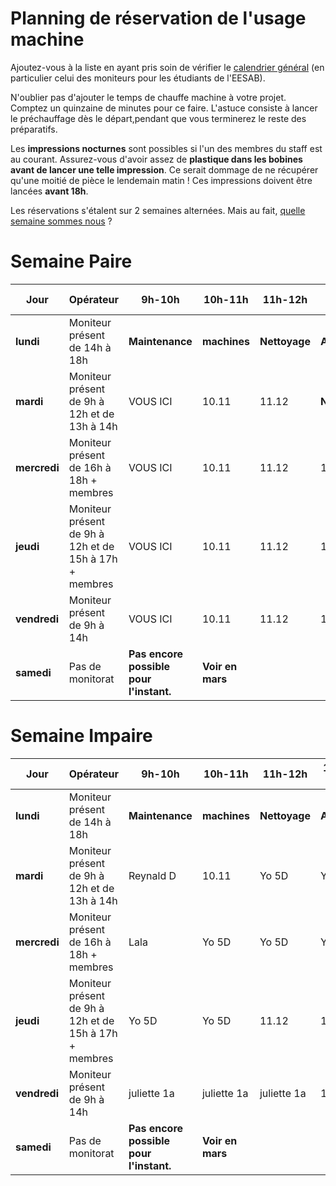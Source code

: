 # Planning de réservation de l'usage machine
Ajoutez-vous à la liste en ayant pris soin de vérifier le [calendrier général](calendar) (en particulier celui des moniteurs pour les étudiants de l'EESAB).

N'oublier pas d'ajouter le temps de chauffe machine à votre projet. Comptez un quinzaine de minutes pour ce faire. L'astuce consiste à lancer le préchauffage dès le départ,pendant que vous terminerez le reste des préparatifs.

Les **impressions nocturnes** sont possibles si l'un des membres du staff est au courant. Assurez-vous d'avoir assez de **plastique dans les bobines avant de lancer une telle impression**. Ce serait dommage de ne récupérer qu'une moitié de pièce le lendemain matin !
Ces impressions doivent être lancées **avant 18h**.

Les réservations s'étalent sur 2 semaines alternées. Mais au fait, [quelle semaine sommes nous](http://www.epochconverter.com/int/numeros-de-semaine-par-annee.php) ?

# Semaine Paire 

| **Jour** | **Opérateur** | **9h-10h** | **10h-11h** | **11h-12h** | **12h-13h** | **13h-14h** | **14h-15h** | **15h-16h** | **16h-17h** | **Nocturne** |
|----------|---------------|------------|-------------|-------------|-------------|-------------|-------------|-------------|-------------|--------------|
| **lundi** | Moniteur présent de 14h à 18h | **Maintenance** | **machines** | **Nettoyage** | **Adsys** | 13.14 | 14.15 | 15.16 | 16.17 | nocturne |
| **mardi** |  Moniteur présent de 9h à 12h et de 13h à 14h | VOUS ICI | 10.11 | 11.12 | **NoMono** | 13.14 | **NoMono** | **NoMono** | **NoMono** | nocturne | 
| **mercredi** | Moniteur présent de 16h à 18h + membres | VOUS ICI | 10.11 | 11.12 | 12.13 | 13.14 | 14.15 | 15.16 | 16.17 | nocturne | 
| **jeudi** | Moniteur présent de 9h à 12h et de 15h à 17h + membres | VOUS ICI | 10.11 | 11.12 | 12.13 | 13.14 | 14.15 | 15.16 | 16.17 | nocturne | 
| **vendredi** | Moniteur présent de 9h à 14h | VOUS ICI | 10.11 | 11.12 | 12.13 | 13.14 | **NoMono** | **NoMono** | **NoMono** | nocturne | 
| **samedi** | Pas de monitorat | **Pas encore possible pour l'instant.** | **Voir en mars** | |


# Semaine Impaire

| **Jour** | **Opérateur** | **9h-10h** | **10h-11h** | **11h-12h** | **12h-13h** | **13h-14h** | **14h-15h** | **15h-16h** | **16h-17h** | **Nocturne** |
|----------|---------------|------------|-------------|-------------|-------------|-------------|-------------|-------------|-------------|--------------|
| **lundi** | Moniteur présent de 14h à 18h | **Maintenance** | **machines** | **Nettoyage** | **Adsys** | 13.14 | 14.15 | 15.16 | 16.17 | Remi 5D (pièce N°005)|
| **mardi** |  Moniteur présent de 9h à 12h et de 13h à 14h | Reynald D | 10.11 | Yo 5D | Yo 5D | Yo 5D | Hihi | Yo 5D| Yo 5D | Remi 5D (pièce N°001) | 
| **mercredi** | Moniteur présent de 16h à 18h + membres | Lala | Yo 5D | Yo 5D | Yo 5D | Yo 5D | Yo 5D | Yo 5D | Yo 5D | Remi 5D (pièce N°002)| 
| **jeudi** | Moniteur présent de 9h à 12h et de 15h à 17h + membres | Yo 5D  | Yo 5D | 11.12 | 12.13 | 13.14 | 14.15 | 15.16 | corentin l. 3d| Remi 5D ((pièce N°006)| 
| **vendredi** | Moniteur présent de 9h à 14h |juliette 1a | juliette 1a | juliette 1a | 12.13 | 13.14 | **NoMono** | **NoMono** | **NoMono** | Remi 5D (Raccord)| 
| **samedi** | Pas de monitorat | **Pas encore possible pour l'instant.** | **Voir en mars** | |